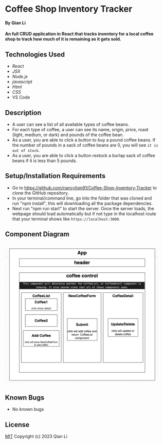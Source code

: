 # Coffee Shop Inventory Tracker

#### By Qian Li

#### An full CRUD application in React that tracks inventory for a local coffee shop to track how much of it is remaining as it gets sold. 

## Technologies Used

* _React_
* _JSX_
* _Node.js_
* _javascript_
* _Html_
* _CSS_
* VS Code

## Description

* A user can see a list of all available types of coffee beans.
* For each type of coffee, a user can see its name, origin, price, roast (light, medium, or dark) and pounds of the coffee bean. 
* As a user, you are able to click a button to buy a pound  coffee beans. If the number of pounds in a sack of coffee beans are 0, you will see `it is out of stock`.
* As a user, you are able to click a button restock a burlap sack of coffee beans if it is less than 5 pounds.

## Setup/Installation Requirements

* Go to https://github.com/nancyliqn91/Coffee-Shop-Inventory-Tracker to clone the GitHub repository.
* In your terminal/command line, go into the folder that was cloned and run "npm install", this will downloading all the package dependencies.
* Next run "npm run start" to start the server. Once the server loads, the webpage should load automatically but if not type in the localhost route that your terminal shows like `https://localhost:3000`.

## Component Diagram

![Screenshot of component diagram](/src/img/diagram.png)


## Known Bugs

* No known bugs

## License
[MIT](license.txt)
Copyright (c) 2023 Qian Li




